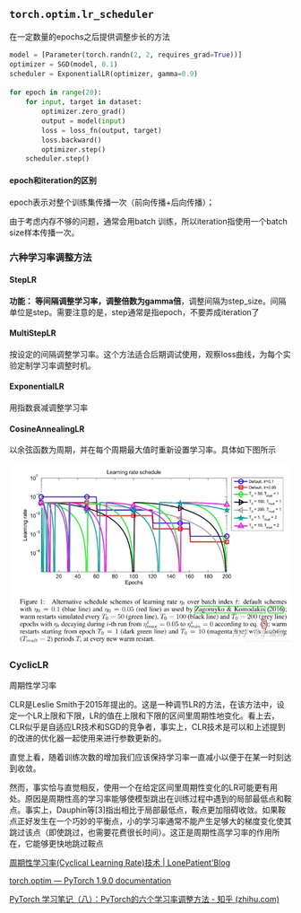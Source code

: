 ## `torch.optim.lr_scheduler`

在一定数量的epochs之后提供调整步长的方法

```python
model = [Parameter(torch.randn(2, 2, requires_grad=True))]
optimizer = SGD(model, 0.1)
scheduler = ExponentialLR(optimizer, gamma=0.9)

for epoch in range(20):
    for input, target in dataset:
        optimizer.zero_grad()
        output = model(input)
        loss = loss_fn(output, target)
        loss.backward()
        optimizer.step()
    scheduler.step()
```

#### epoch和iteration的区别

epoch表示对整个训练集传播一次（前向传播+后向传播）；

由于考虑内存不够的问题，通常会用batch 训练，所以iteration指使用一个batch size样本传播一次。



### 六种学习率调整方法

#### StepLR

**功能：** **等间隔调整学习率，调整倍数为gamma倍**，调整间隔为step_size。间隔单位是step。需要注意的是，step通常是指epoch，不要弄成iteration了

#### MultiStepLR

按设定的间隔调整学习率。这个方法适合后期调试使用，观察loss曲线，为每个实验定制学习率调整时机。

#### ExponentialLR

用指数衰减调整学习率

#### CosineAnnealingLR

 以余弦函数为周期，并在每个周期最大值时重新设置学习率。具体如下图所示

![img](../imags/v2-b01a4cb5494f2118f2a2d7ab35dab7f7_720w.jpg)

### CyclicLR

周期性学习率

CLR是Leslie Smith于2015年提出的。这是一种调节LR的方法，在该方法中，设定一个LR上限和下限，LR的值在上限和下限的区间里周期性地变化。看上去，CLR似乎是自适应LR技术和SGD的竞争者，事实上，CLR技术是可以和上述提到的改进的优化器一起使用来进行参数更新的。

直觉上看，随着训练次数的增加我们应该保持学习率一直减小以便于在某一时刻达到收敛。

然而，事实恰与直觉相反，使用一个在给定区间里周期性变化的LR可能更有用处。原因是周期性高的学习率能够使模型跳出在训练过程中遇到的局部最低点和鞍点。事实上，Dauphin等[3]指出相比于局部最低点，鞍点更加阻碍收敛。如果鞍点正好发生在一个巧妙的平衡点，小的学习率通常不能产生足够大的梯度变化使其跳过该点（即使跳过，也需要花费很长时间）。这正是周期性高学习率的作用所在，它能够更快地跳过鞍点

[周期性学习率(Cyclical Learning Rate)技术 | LonePatient'Blog](https://lonepatient.top/2018/09/25/Cyclical_Learning_Rate)



[torch.optim — PyTorch 1.9.0 documentation](https://pytorch.org/docs/stable/optim.html?highlight=lr_scheduler)

[PyTorch 学习笔记（八）：PyTorch的六个学习率调整方法 - 知乎 (zhihu.com)](https://zhuanlan.zhihu.com/p/69411064)